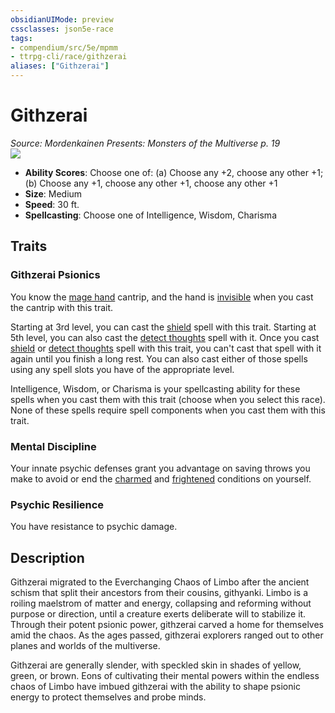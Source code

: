 ```yaml
---
obsidianUIMode: preview
cssclasses: json5e-race
tags:
- compendium/src/5e/mpmm
- ttrpg-cli/race/githzerai
aliases: ["Githzerai"]
---
```

# Githzerai
*Source: Mordenkainen Presents: Monsters of the Multiverse p. 19*  
![](/3-Mechanics/CLI/races/img/githzerai.webp#right)  

- **Ability Scores**: Choose one of: (a) Choose any +2, choose any other +1; (b) Choose any +1, choose any other +1, choose any other +1
- **Size**: Medium
- **Speed**: 30 ft.
- **Spellcasting**: Choose one of Intelligence, Wisdom, Charisma

## Traits

### Githzerai Psionics

You know the [mage hand](/3-Mechanics/CLI/spells/mage-hand.md) cantrip, and the hand is [invisible](/3-Mechanics/CLI/rules/conditions.md#invisible) when you cast the cantrip with this trait.

Starting at 3rd level, you can cast the [shield](/3-Mechanics/CLI/spells/shield.md) spell with this trait. Starting at 5th level, you can also cast the [detect thoughts](/3-Mechanics/CLI/spells/detect-thoughts.md) spell with it. Once you cast [shield](/3-Mechanics/CLI/spells/shield.md) or [detect thoughts](/3-Mechanics/CLI/spells/detect-thoughts.md) spell with this trait, you can't cast that spell with it again until you finish a long rest. You can also cast either of those spells using any spell slots you have of the appropriate level.

Intelligence, Wisdom, or Charisma is your spellcasting ability for these spells when you cast them with this trait (choose when you select this race). None of these spells require spell components when you cast them with this trait.

### Mental Discipline

Your innate psychic defenses grant you advantage on saving throws you make to avoid or end the [charmed](/3-Mechanics/CLI/rules/conditions.md#charmed) and [frightened](/3-Mechanics/CLI/rules/conditions.md#frightened) conditions on yourself.

### Psychic Resilience

You have resistance to psychic damage.

## Description

Githzerai migrated to the Everchanging Chaos of Limbo after the ancient schism that split their ancestors from their cousins, githyanki. Limbo is a roiling maelstrom of matter and energy, collapsing and reforming without purpose or direction, until a creature exerts deliberate will to stabilize it. Through their potent psionic power, githzerai carved a home for themselves amid the chaos. As the ages passed, githzerai explorers ranged out to other planes and worlds of the multiverse.

Githzerai are generally slender, with speckled skin in shades of yellow, green, or brown. Eons of cultivating their mental powers within the endless chaos of Limbo have imbued githzerai with the ability to shape psionic energy to protect themselves and probe minds.